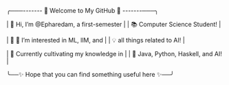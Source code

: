 
╭───------- 🌟 Welcome to My GitHub 🌟 -------───╮

|     👋 Hi, I’m @Epharedam, a first-semester  |
|         📚 Computer Science Student!         |

|    🌟 👀 I’m interested in ML, llM, and      |
|        💡 all things related to AI!          |

|    🌱 Currently cultivating my knowledge in  |
|      🌟 Java, Python, Haskell, and AI!       |

╰──✨ Hope that you can find something useful here ✨──╯
